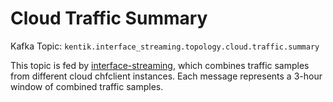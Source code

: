 Cloud Traffic Summary
====================

Kafka Topic: `kentik.interface_streaming.topology.cloud.traffic.summary`

This topic is fed by 
[interface-streaming](https://github.com/kentik/interface-streaming/tree/master/cmd/interface-streaming),
which combines traffic samples from different cloud chfclient instances. Each message represents
a 3-hour window of combined traffic samples.
